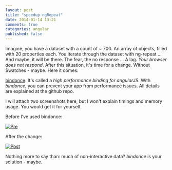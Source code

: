 ```yaml
---
layout: post
title: "speedup ngRepeat"
date: 2014-01-14 13:21
comments: true
categories: angular
published: false
---
```


Imagine, you have a dataset with a count of ~ 700. An array of objects, filled with 20 properties each. You iterate through the dataset with ng-repeat ... And maybe, it will be there. The fear, the no response ... A lag. *Your browser does not respond*. After this situation, it's time for a change. Without $watches - maybe. Here it comes:  

<!-- more -->

[bindonce](https://github.com/Pasvaz/bindonce). It's called a *high performance binding for angularJS*. With *bindonce*, you can prevent your app from performance issues. All details are explained at the github repo.

I will attach two screenshots here, but I won't explain timings and memory usage. You would get it for yourself.  

Before I've used bindonce:

[![Pre](http://i.imgur.com/Y0vX69u.png)](http://i.imgur.com/Y0vX69u.png)

After the change:

[![Post](http://i.imgur.com/J3jm7ND.png)](http://i.imgur.com/J3jm7ND.png)

Nothing more to say than: much of non-interactive data? *bindonce* is your solution - maybe.